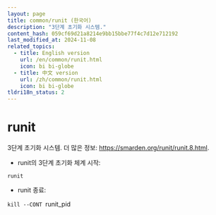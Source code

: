 ```yaml
---
layout: page
title: common/runit (한국어)
description: "3단계 초기화 시스템."
content_hash: 059cf69d21a8214e9bb15bbe77f4c7d12e712192
last_modified_at: 2024-11-08
related_topics:
  - title: English version
    url: /en/common/runit.html
    icon: bi bi-globe
  - title: 中文 version
    url: /zh/common/runit.html
    icon: bi bi-globe
tldri18n_status: 2
---
```

# runit

3단계 초기화 시스템.
더 많은 정보: <https://smarden.org/runit/runit.8.html>.

- runit의 3단계 초기화 체계 시작:

`runit`

- runit 종료:

`kill --CONT `<span class="tldr-var badge badge-pill bg-dark-lm bg-white-dm text-white-lm text-dark-dm font-weight-bold">runit_pid</span>

